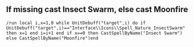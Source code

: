 ## If missing cast Insect Swarm, else cast Moonfire
```
/run local i,x=1,0 while UnitDebuff("target",i) do if UnitDebuff("target",i)=="Interface\\Icons\\Spell_Nature_InsectSwarm" then x=1 end i=i+1 end if x==0 then CastSpellByName("Insect Swarm") else CastSpellByName("Moonfire")end
```